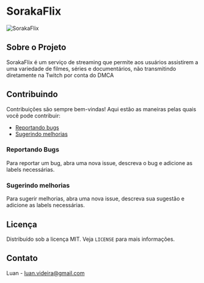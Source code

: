 # SorakaFlix

![SorakaFlix](https://i.imgur.com/rK5zeVB.png)

## Sobre o Projeto

SorakaFlix é um serviço de streaming que permite aos usuários assistirem a uma variedade de filmes, séries e documentários, não transmitindo diretamente na Twitch por conta do DMCA

## Contribuindo

Contribuições são sempre bem-vindas! Aqui estão as maneiras pelas quais você pode contribuir:

- [Reportando bugs](#report-bugs)
- [Sugerindo melhorias](#suggest-enhancements)

### Reportando Bugs

Para reportar um bug, abra uma nova issue, descreva o bug e adicione as labels necessárias.

### Sugerindo melhorias

Para sugerir melhorias, abra uma nova issue, descreva sua sugestão e adicione as labels necessárias.

## Licença

Distribuído sob a licença MIT. Veja `LICENSE` para mais informações.

## Contato

Luan - luan.videira@gmail.com
